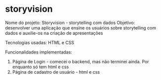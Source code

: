# storyvision
 
Nome do projeto: Storyvision - storytelling com dados
Objetivo: desenvolver uma aplicação que ensine os usuários sobre storytelling com dados e auxilie-os na criação de apresentações

Tecnologias usadas: HTML e CSS

Funcionalidades implementadas: 
1. Página de Login - comecei o backend, mas não terminei ainda. Por enquanto só tem html e css
2. Página de cadastro de usuário - html e css